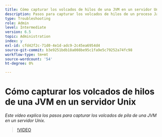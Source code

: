 ```yaml
---
title: Cómo capturar los volcados de hilos de una JVM en un servidor Unix
description: Pasos para capturar los volcados de hilos de un proceso Java en un servidor Unix
type: Troubleshooting
role: Admin
level: Intermediate
version: 6.5
topic: Administration
index: y
exl-id: cfd42f2c-71d0-4e1d-adc9-2c45ea6954d4
source-git-commit: b3e9251bdb18a008be95c1fa9e5c79252a74fc98
workflow-type: tm+mt
source-wordcount: '54'
ht-degree: 0%

---
```


# Cómo capturar los volcados de hilos de una JVM en un servidor Unix

*Este vídeo explica los pasos para capturar los volcados de pila de una JVM en un servidor Unix.*

>[!VIDEO](https://video.tv.adobe.com/v/335492?quality=12&learn=on)

